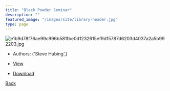 ```yaml
---
title: "Black Powder Seminar"
description: ""
featured_image: "/images/site/library-header.jpg"
type: page
---
```


![e1b9d78f76ae99c996b581fbe0d1232615ef9d15787d6203d4037a2a5b992203.jpg](https://drive.google.com/uc?export=view&id=19FqLTC9oogX5g0uD03ArzXvZJ0MCTln4)
* Authors: ('Steve Hubing',)
* <a href="https://drive.google.com/uc?export=view&id=1aRSiDFvkM0YLC-VpG6UhSbgreNZGj7Oz" target="_blank">View</a>

* [Download](https://drive.google.com/uc?export=download&id=1aRSiDFvkM0YLC-VpG6UhSbgreNZGj7Oz)

[Back](/library/)
